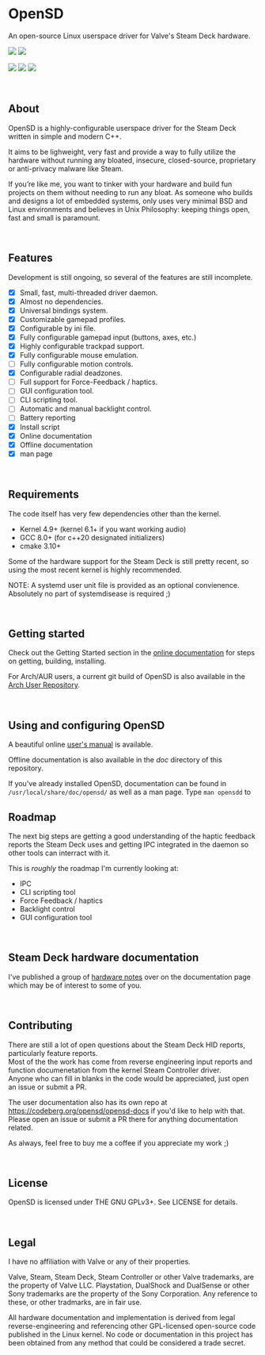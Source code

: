 # OpenSD
An open-source Linux userspace driver for Valve's Steam Deck hardware.

[![](https://img.shields.io/badge/license-GPLv3-lightgray?style=for-the-badge)](https://choosealicense.com/licenses/gpl-3.0/) 
[![](https://img.shields.io/badge/Written%20in-C%2B%2B-%23f34b7d?style=for-the-badge)]()

[![](https://img.shields.io/badge/Version-0.51-blue?style=for-the-badge)]() 
[![](https://img.shields.io/gitea/last-commit/OpenSD/OpenSD?gitea_url=https%3A%2F%2Fcodeberg.org&style=for-the-badge)]() 
[![](https://img.shields.io/gitea/issues/open/OpenSD/OpenSD?gitea_url=https%3A%2F%2Fcodeberg.org&style=for-the-badge)]()

<br>

## About
OpenSD is a highly-configurable userspace driver for the Steam Deck written in simple and modern C++.

It aims to be lighweight, very fast and provide a way to fully utilize the hardware without running any bloated, insecure, closed-source, proprietary or anti-privacy malware like Steam.

If you’re like me, you want to tinker with your hardware and build fun projects on them without needing to run any bloat.  As someone who builds and designs a lot of embedded systems, only uses very minimal BSD and Linux environments and believes in Unix Philosophy: keeping things open, fast and small is paramount.

<br>

## Features
Development is still ongoing, so several of the features are still incomplete.

- [x]   Small, fast, multi-threaded driver daemon.
- [x]   Almost no dependencies.
- [x]   Universal bindings system.
- [x]   Customizable gamepad profiles.
- [x]   Configurable by ini file.
- [x]   Fully configurable gamepad input (buttons, axes, etc.)
- [x]   Highly configurable trackpad support.
- [x]   Fully configurable mouse emulation.
- [ ]   Fully configurable motion controls.
- [x]   Configurable radial deadzones.
- [ ]   Full support for Force-Feedback / haptics.
- [ ]   GUI configuration tool.
- [ ]   CLI scripting tool.
- [ ]   Automatic and manual backlight control.
- [ ]   Battery reporting
- [x]   Install script
- [x]   Online documentation
- [x]   Offline documentation
- [x]   man page

<br>


## Requirements
The code itself has very few dependencies other than the kernel.
- Kernel 4.9+  (kernel 6.1+ if you want working audio)
- GCC 8.0+ (for c++20 designated initializers)
- cmake 3.10+

Some of the hardware support for the Steam Deck is still pretty recent, so using the most recent kernel is highly recommended.

NOTE: A systemd user unit file is provided as an optional convienence. Absolutely no part of systemdisease is required ;)

<br>

## Getting started
Check out the Getting Started section in the [online documentation](https://opensd.codeberg.page) for steps on getting, building, installing.

For Arch/AUR users, a current git build of OpenSD is also available in the [Arch User Repository](https://aur.archlinux.org/packages/opensd-git).

<br>

## Using and configuring OpenSD
A beautiful online [user's manual](https://opensd.codeberg.page) is available.

Offline documentation is also available in the *doc* directory of this repository.  

If you've already installed OpenSD, documentation can be found in `/usr/local/share/doc/opensd/` as well as a man page.  Type `man opensdd` to 

## Roadmap
The next big steps are getting a good understanding of the haptic feedback reports the Steam Deck uses and getting IPC integrated in the daemon so other tools can interract with it.

This is *roughly* the roadmap I'm currently looking at:
- IPC
- CLI scripting tool
- Force Feedback / haptics
- Backlight control
- GUI configuration tool

<br>

## Steam Deck hardware documentation
I've published a group of [hardware notes]() over on the documentation page which may be of interest to some of you.

<br>

## Contributing
There are still a lot of open questions about the Steam Deck HID reports, particularly feature reports.  
Most of the the work has come from reverse engineering input reports and function documenetation from the kernel Steam Controller driver.  
Anyone who can fill in blanks in the code would be appreciated, just open an issue or submit a PR.

The user documentation also has its own repo at https://codeberg.org/opensd/opensd-docs if you'd like to help with that.  Please open an issue or submit a PR there for anything documentation related.

As always, feel free to buy me a coffee if you appreciate my work ;)

<br>

## License
OpenSD is licensed under THE GNU GPLv3+.  See LICENSE for details.

<br>

## Legal
I have no affiliation with Valve or any of their properties.

Valve, Steam, Steam Deck, Steam Controller or other Valve trademarks, are the property of Valve LLC.  Playstation, DualShock and DualSense or other Sony trademarks are the property of the Sony Corporation.  Any reference to these, or other tradmarks, are in fair use.

All hardware documentation and implementation is derived from legal reverse-engineering and referencing other GPL-licensed open-source code published in the Linux kernel.  No code or documentation in this project has been obtained from any method that could be considered a trade secret.
